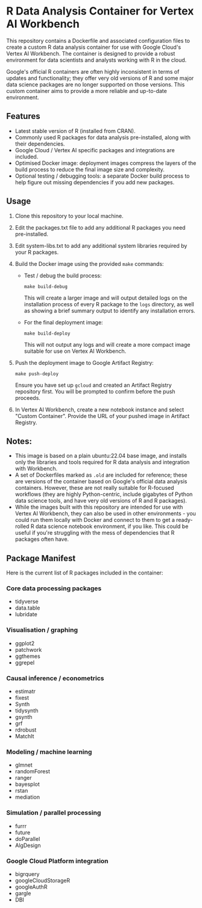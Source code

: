 # R Data Analysis Container for Vertex AI Workbench

This repository contains a Dockerfile and associated configuration files to create a custom R data analysis container for use with Google Cloud's Vertex AI Workbench. The container is designed to provide a robust environment for data scientists and analysts working with R in the cloud.

Google's official R containers are often highly inconsistent in terms of updates and functionality; they offer very old versions of R and some major data science packages are no longer supported on those versions. This custom container aims to provide a more reliable and up-to-date environment.

## Features
- Latest stable version of R (installed from CRAN).
- Commonly used R packages for data analysis pre-installed, along with their dependencies.
- Google Cloud / Vertex AI specific packages and integrations are included.
- Optimised Docker image: deployment images compress the layers of the build process to reduce the final image size and complexity.
- Optional testing / debugging tools: a separate Docker build process to help figure out missing dependencies if you add new packages.

## Usage
1. Clone this repository to your local machine.
2. Edit the packages.txt file to add any additional R packages you need pre-installed.
3. Edit system-libs.txt to add any additional system libraries required by your R packages.
4. Build the Docker image using the provided `make` commands:
    - Test / debug the build process:
      ```
      make build-debug
      ```
      This will create a larger image and will output detailed logs on the installation process of every R package to the `logs` directory, as well as showing a brief summary output to identify any installation errors.

    - For the final deployment image:
      ```
      make build-deploy
      ```
      This will not output any logs and will create a more compact image suitable for use on Vertex AI Workbench.

5. Push the deployment image to Google Artifact Registry:
   ```
   make push-deploy
   ```
    Ensure you have set up `gcloud` and created an Artifact Registry repository first. You will be prompted to confirm before the push proceeds.
6. In Vertex AI Workbench, create a new notebook instance and select "Custom Container". Provide the URL of your pushed image in Artifact Registry.


## Notes:
- This image is based on a plain ubuntu:22.04 base image, and installs only the libraries and tools required for R data analysis and integration with Workbench.
- A set of Dockerfiles marked as `.old` are included for reference; these are versions of the container based on Google's official data analysis containers. However, these are not really suitable for R-focused workflows (they are highly Python-centric, include gigabytes of Python data science tools, and have very old versions of R and R packages).
- While the images built with this repository are intended for use with Vertex AI Workbench, they can also be used in other environments - you could run them locally with Docker and connect to them to get a ready-rolled R data science notebook environment, if you like. This could be useful if you're struggling with the mess of dependencies that R packages often have.

## Package Manifest

Here is the current list of R packages included in the container:

### Core data processing packages
- tidyverse
- data.table
- lubridate

### Visualisation / graphing
- ggplot2
- patchwork
- ggthemes
- ggrepel

### Causal inference / econometrics
- estimatr
- fixest
- Synth
- tidysynth
- gsynth
- grf
- rdrobust
- MatchIt

### Modeling / machine learning
- glmnet
- randomForest
- ranger
- bayesplot
- rstan
- mediation

### Simulation / parallel processing
- furrr
- future
- doParallel
- AlgDesign

### Google Cloud Platform integration
- bigrquery
- googleCloudStorageR
- googleAuthR
- gargle
- DBI